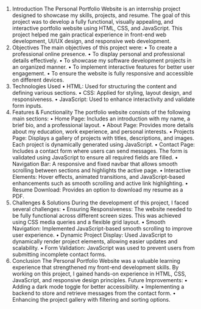 
1. Introduction The Personal Portfolio Website is an internship project designed to showcase my skills, projects, and resume. The goal of this project was to develop a fully functional, visually appealing, and interactive portfolio website using HTML, CSS, and JavaScript. This project helped me gain practical experience in front-end web development, UI/UX design, and responsive web development.
2. Objectives The main objectives of this project were:
•	To create a professional online presence.
•	To display personal and professional details effectively.
•	To showcase my software development projects in an organized manner.
•	To implement interactive features for better user engagement.
•	To ensure the website is fully responsive and accessible on different devices.
3. Technologies Used
•	HTML: Used for structuring the content and defining various sections.
•	CSS: Applied for styling, layout design, and responsiveness.
•	JavaScript: Used to enhance interactivity and validate form inputs.
4. Features & Functionality The portfolio website consists of the following main sections:
•	Home Page: Includes an introduction with my name, a brief bio, and a professional layout.
•	About Page: Provides more details about my education, work experience, and personal interests.
•	Projects Page: Displays a gallery of projects with titles, descriptions, and images. Each project is dynamically generated using JavaScript.
•	Contact Page: Includes a contact form where users can send messages. The form is validated using JavaScript to ensure all required fields are filled.
•	Navigation Bar: A responsive and fixed navbar that allows smooth scrolling between sections and highlights the active page.
•	Interactive Elements: Hover effects, animated transitions, and JavaScript-based enhancements such as smooth scrolling and active link highlighting.
•	Resume Download: Provides an option to download my resume as a PDF.
5. Challenges & Solutions During the development of this project, I faced several challenges:
•	Ensuring Responsiveness: The website needed to be fully functional across different screen sizes. This was achieved using CSS media queries and a flexible grid layout.
•	Smooth Navigation: Implemented JavaScript-based smooth scrolling to improve user experience.
•	Dynamic Project Display: Used JavaScript to dynamically render project elements, allowing easier updates and scalability.
•	Form Validation: JavaScript was used to prevent users from submitting incomplete contact forms.
6. Conclusion The Personal Portfolio Website was a valuable learning experience that strengthened my front-end development skills. By working on this project, I gained hands-on experience in HTML, CSS, JavaScript, and responsive design principles.
Future Improvements:
•	Adding a dark mode toggle for better accessibility.
•	Implementing a backend to store and retrieve messages from the contact form.
•	Enhancing the project gallery with filtering and sorting options.

